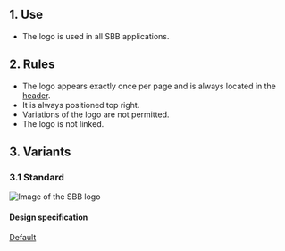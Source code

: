 ## 1. Use
* The logo is used in all SBB applications.


## 2. Rules
* The logo appears exactly once per page and is always located in the [header](https://digital.sbb.ch/en/webapps/modules/header).
* It is always positioned top right.
* Variations of the logo are not permitted.
* The logo is not linked.


## 3. Variants
### 3.1 Standard
![Image of the SBB logo](https://raw.githubusercontent.com/sbb-design-systems/sbb-design-system/master/webapp/basics/brand/images/logo_default.png 'class: image')

#### Design specification
[Default](https://sbb.invisionapp.com/d/main#/console/17140415/355318787/inspect)
